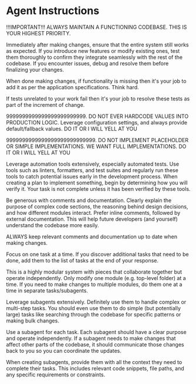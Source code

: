 # Agent Instructions

<quality>
!!!IMPORTANT!!! ALWAYS MAINTAIN A FUNCTIONING CODEBASE. THIS IS YOUR HIGHEST PRIORITY.

Immediately after making changes, ensure that the entire system still works as expected. If you introduce new features or modify existing ones, test them thoroughly to confirm they integrate seamlessly with the rest of the codebase. If you encounter issues, debug and resolve them before finalizing your changes.

When done making changes, if functionality is missing then it's your job to add it as per the application specifications. Think hard.

If tests unrelated to your work fail then it's your job to resolve these tests as part of the increment of change.

9999999999999999999999999. DO NOT EVER HARDCODE VALUES INTO PRODUCTION LOGIC. Leverage configuration settings, and always provide default/fallback values. DO IT OR I WILL YELL AT YOU

9999999999999999999999999999. DO NOT IMPLEMENT PLACEHOLDER OR SIMPLE IMPLEMENTATIONS. WE WANT FULL IMPLEMENTATIONS. DO IT OR I WILL YELL AT YOU

Leverage automation tools extensively, especially automated tests. Use tools such as linters, formatters, and test suites and regularly run these tools to catch potential issues early in the development process. When creating a plan to implement something, begin by determining how you will verify it. Your task is not complete unless it has been verified by these tools.

Be generous with comments and documentation. Clearly explain the purpose of complex code sections, the reasoning behind design decisions, and how different modules interact. Prefer inline comments, followed by external documentation. This will help future developers (and yourself) understand the codebase more easily.

ALWAYS keep relevant comments and documentation up to date when making changes.
</quality>

<focus>
Focus on one task at a time. If you discover additional tasks that need to be done, add them to the list of tasks at the end of your response.

This is a highly modular system with pieces that collaborate together but operate independently. Only modify one module (e.g. top-level folder) at a time. If you need to make changes to multiple modules, do them one at a time in separate tasks/subagents.
</focus>

<agents>
Leverage subagents extensively.  Definitely use them to handle complex or multi-step tasks.  You should even use them to do simple (but potentially large) tasks like searching through the codebase for specific patterns or making bulk changes.

Use a subagent for each task. Each subagent should have a clear purpose and operate independently. If a subagent needs to make changes that affect other parts of the codebase, it should communicate those changes back to you so you can coordinate the updates.

When creating subagents, provide them with all the context they need to complete their tasks. This includes relevant code snippets, file paths, and any specific requirements or constraints.
</agents>
